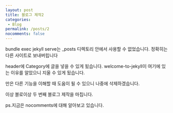```yaml
---
layout: post
title: 블로그 제작2
categories:
 - Blog
permalink: /posts/2
nocomments: false
---
```


bundle exec jekyll serve는 _posts 디렉토리 안에서 사용할 수 없었습니다. 정확히는 다른 사이트로 보내버립니다

header에 Category에 글을 넣을 수 있게 됬습니다. welcome-to-jekyll이 여기에 있는 이유를 알았으니 지울 수 있게 됬습니다.

만은 다른 기능을 이해할 때 도움이 될 수 있으니 나중에 삭제하겠습니다.

이상 블로이상 두 번째 블로그 제작을 마칩니다.

ps.지금은 nocomments에 대해 알아보고 있습니다.
